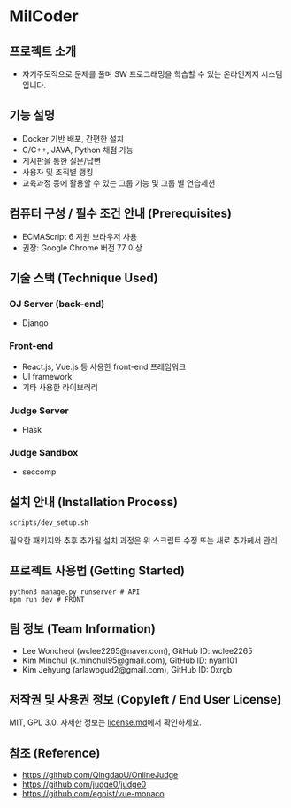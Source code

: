 # MilCoder

## 프로젝트 소개
- 자기주도적으로 문제를 풀며 SW 프로그래밍을 학습할 수 있는 온라인저지 시스템입니다.

## 기능 설명
- Docker 기반 배포, 간편한 설치
- C/C++, JAVA, Python 채점 가능
- 게시판을 통한 질문/답변
- 사용자 및 조직별 랭킹
- 교육과정 등에 활용할 수 있는 그룹 기능 및 그룹 별 연습세션

## 컴퓨터 구성 / 필수 조건 안내 (Prerequisites)
- ECMAScript 6 지원 브라우저 사용
- 권장: Google Chrome 버전 77 이상

## 기술 스택 (Technique Used)

### OJ Server (back-end)
- Django

### Front-end
- React.js, Vue.js 등 사용한 front-end 프레임워크 
- UI framework
- 기타 사용한 라이브러리

### Judge Server
- Flask

### Judge Sandbox
- seccomp

## 설치 안내 (Installation Process)
```shell
scripts/dev_setup.sh
```

필요한 패키지와 추후 추가될 설치 과정은 위 스크립트 수정 또는 새로 추가헤서 관리 

## 프로젝트 사용법 (Getting Started)
```shell
python3 manage.py runserver # API
npm run dev # FRONT
```

## 팀 정보 (Team Information)
- Lee Woncheol (wclee2265\@naver.com), GitHub ID: wclee2265
- Kim Minchul (k.minchul95\@gmail.com), GitHub ID: nyan101
- Kim Jehyung (arlawpgud2\@gmail.com), GitHub ID: 0xrgb

## 저작권 및 사용권 정보 (Copyleft / End User License)
MIT, GPL 3.0. 자세한 정보는 [license.md](license.md)에서 확인하세요.

## 참조 (Reference)
- https://github.com/QingdaoU/OnlineJudge 
- https://github.com/judge0/judge0
- https://github.com/egoist/vue-monaco
